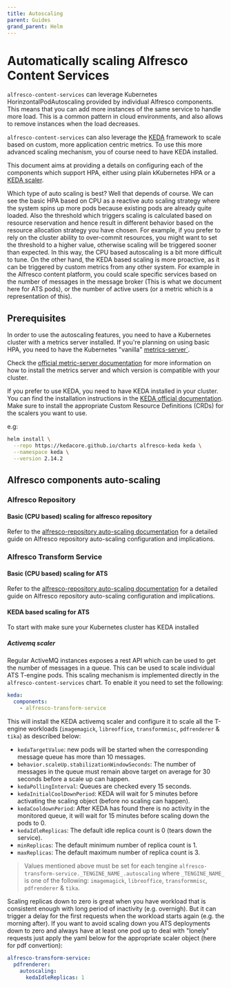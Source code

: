 ```yaml
---
title: Autoscaling
parent: Guides
grand_parent: Helm
---
```


# Automatically scaling Alfresco Content Services

`alfresco-content-services` can leverage Kubernetes HorinzontalPodAutoscaling
provided by individual Alfresco components. This means that you can add more
instances of the same service to handle more load. This is a common pattern in
cloud environments, and also allows to remove instances when the load decreases.

`alfresco-content-services` can also leverage the [KEDA](https://keda.sh/)
framework to scale based on custom, more application centric metrics. To use
this more advanced scaling mechanism, you of course need to have KEDA installed.

This document aims at providing a details on configuring each of the components
which support HPA, either using plain kKubernetes HPA or a [KEDA
scaler](https://keda.sh/docs/latest/scalers/).

Which type of auto scaling is best?
Well that depends of course. We can see the basic HPA based on CPU as a reactive
auto scaling strategy where the system spins up more pods because existing pods
are already quite loaded. Also the threshold which triggers scaling is
calculated based on resource reservation and hence result in different behavior
based on the resource allocation strategy you have chosen. For example, if you
prefer to rely on the cluster ability to over-commit resources, you might want
to set the threshold to a higher value, otherwise scaling will be triggered
sooner than expected. In this way, the CPU based autoscaling is a bit more
difficult to tune.
On the other hand, the KEDA based scaling is more proactive, as it can be
triggered by custom metrics from any other system. For example in the Alfresco
content platform, you could scale specific services based on the number of
messages in the message broker (This is what we document here for ATS pods), or
the number of active users (or a metric which is a representation of this).

## Prerequisites

In order to use the autoscaling features, you need to have a Kubernetes cluster
with a metrics server installed.
If you're planning on using basic HPA, you need to have the Kubernetes "vanilla"
[metrics-server`](https://github.com/kubernetes-sigs/metrics-server).

Check the [official metric-server
documentation](https://github.com/kubernetes-sigs/metrics-server) for more
information on how to install the metrics server and which version is compatible
with your cluster.

If you prefer to use KEDA, you need to have KEDA installed in your cluster. You
can find the installation instructions in the [KEDA official
documentation](https://keda.sh/docs/latest/deploy/). Make sure to install the
appropriate Custom Resource Definitions (CRDs) for the scalers you want to use.

e.g:

```bash
helm install \
  --repo https://kedacore.github.io/charts alfresco-keda keda \
  --namespace keda \
  --version 2.14.2
```

## Alfresco components auto-scaling

### Alfresco Repository

#### Basic (CPU based) scaling for alfresco repository

Refer to the
[alfresco-repository auto-scaling
documentation](https://github.com/Alfresco/alfresco-helm-charts/blob/main/charts/alfresco-repository/docs/autoscaling.md)
for a detailed guide on Alfresco repository auto-scaling configuration and
implications.

### Alfresco Transform Service

#### Basic (CPU based) scaling for ATS

Refer to the
[alfresco-repository auto-scaling
documentation](https://github.com/Alfresco/alfresco-helm-charts/blob/main/charts/alfresco-transform-service/docs/autoscaling.md)
for a detailed guide on Alfresco repository auto-scaling configuration and
implications.

#### KEDA based scaling for ATS

To start with make sure your Kubernetes cluster has KEDA installed

##### Activemq scaler

Regular ActiveMQ instances exposes a rest API which can be used to get the
number of messages in a queue. This can be used to scale individual ATS T-engine
pods. This scaling mechanism is implemented directly in the
`alfresco-content-services` chart. To enable it you need to set the following:

```yaml
keda:
  components:
    - alfresco-transform-service
```

This will install the KEDA activemq scaler and configure it to scale all the
T-engine workloads (`imagemagick`, `libreoffice`, `transformmisc`, `pdfrenderer`
& `tika`) as described below:

* `kedaTargetValue`: new pods will be started when the corresponding message
  queue has more than 10 messages.
* `behavior.scaleUp.stabilizationWindowSeconds`: The number of messages in the
  queue must remain above target on average for 30 seconds before a scale up can
  happen.
* `kedaPollingInterval`: Queues are checked every 15 seconds.
* `kedaInitialCoolDownPeriod`: KEDA will wait for 5 minutes before activating
  the scaling object (before no scaling can happen).
* `kedaCooldownPeriod`: After KEDA has found there is no activity in the
  monitored queue, it will wait for 15 minutes before scaling down the pods to
  0.
* `kedaIdleReplicas`: The default idle replica count is 0 (tears down the
  service).
* `minReplicas`: The default minimum number of replica count is 1.
* `maxReplicas`: The default maximum number of replica count is 3.

> Values mentioned above must be set for each tengine
> `alfresco-transform-service._TENGINE_NAME_.autoscaling` where `_TENGINE_NAME_`
> is one of the following: `imagemagick`, `libreoffice`, `transformmisc`,
> `pdfrenderer` & `tika`.

Scaling replicas down to zero is great when you have workload that is consistent
enough with long period of inactivity (e.g. overnigh). But it can trigger a
delay for the first requests when the workload starts again (e.g. the morning
after). If you want to avoid scaling down you ATS deployments down to zero and always have at least one pod up to deal with "lonely" requests just apply the yaml below for the appropriate scaler object (here for pdf convertion):

```yaml
alfresco-transform-service:
  pdfrenderer:
    autoscaling:
      kedaIdleReplicas: 1
```
